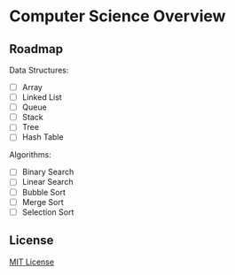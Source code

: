 # Computer Science Overview

## Roadmap

Data Structures:

- [ ] Array
- [ ] Linked List
- [ ] Queue
- [ ] Stack
- [ ] Tree
- [ ] Hash Table

Algorithms:

- [ ] Binary Search
- [ ] Linear Search
- [ ] Bubble Sort
- [ ] Merge Sort
- [ ] Selection Sort

## License

[MIT License](LICENSE.md)
